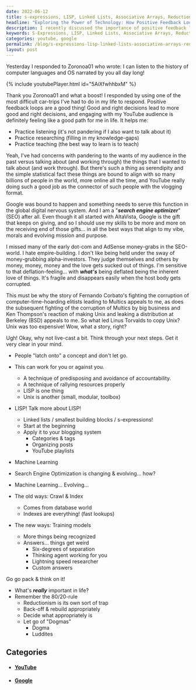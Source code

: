 ```yaml
---
date: 2022-06-12
title: s-expressions, LISP, Linked Lists, Associative Arrays, Reductionism, Luddites & Dogma
headline: "Exploring the Power of Technology: How Positive Feedback Loops and Google Connect the Global Digital Nervous System"
description: I recently discussed the importance of positive feedback loops and engaging with my YouTube audience, as well as the role of Google in the global digital nervous system. As a search engine optimizer, I also touched on the importance of serendipity in aligning. Come join me in exploring the power of technology and the possibilities it offers.
keywords: S-Expressions, LISP, Linked Lists, Associative Arrays, Reductionism, Luddites, Dogma, Positive Feedback Loops, YouTube, Google, Global Digital Nervous System, Search Engine Optimizer, Serendipity, Aligning
categories: youtube, google
permalink: /blog/s-expressions-lisp-linked-lists-associative-arrays-reductionism-luddites-dogma/
layout: post
---
```



Yesterday I responded to Zoronoa01 who wrote: I can listen to the history of
computer languages and OS narrated by you all day long!

{% include youtubePlayer.html id="5AiXfwhhbxM" %}

Thank you Zoronoa01 and what a boost! I responded by using one of the most
difficult car-trips I've had to do in my life to respond. Positive feedback
loops are a good thing! Good and right decisions lead to more good and right
decisions, and engaging with my YouTube audience is definitely feeling like a
good path for me in life. It helps me:

- Practice listening (it's not pandering if I also want to talk about it)
- Practice researching (filling in my knowledge-gaps)
- Practice teaching (the best way to learn is to teach)

Yeah, I've had concerns with pandering to the wants of my audience in the past
versus talking about (and working through) the things that I wanted to talk
about (and work through). But there's such a thing as serendipity and the
simple statistical fact these things are bound to align with so many billions
of people in the world, more online all the time, and YouTube really doing such
a good job as the connector of such people with the vlogging format.

Google was bound to happen and something needs to serve this function in the
global digital nervous system. And I am a "***search engine optimizer***" (SEO)
after all. Even though it all started with AltaVista, Google is the gift that
keeps on giving, and so I should use my skills to be more and more on the
receiving end of those gifts... in all the best ways that align to my vibe,
morals and evolving mission and purpose.

I missed many of the early dot-com and AdSense money-grabs in the SEO-world. I
hate empire-building. I don't like being held under the sway of money-grubbing
alpha-investors. They judge themselves and others by money, money, money and
the love gets sucked out of things. I'm sensitive to that deflation-feeling...
with ***what's*** being deflated being the inherent love of things. It's
fragile and disappears easily when the host body gets corrupted.

This must be why the story of Fernando Corbato's fighting the corruption of
computer-time-hoarding elitists leading to Multics appeals to me, as does the
subsequent fighting of the corruption of Multics by big business and Ken
Thompson's reaction of making Unix and leaking a distribution at Berkeley (BSD)
appeals to me. So what led Linus Torvalds to copy Unix? Unix was too expensive!
Wow, what a story, right?

Ugh! Okay, why not live-cast a bit. Think through your next steps. Get it very
clear in your mind.

- People "latch onto" a concept and don't let go.
- This can work for you or against you.
  - A technique of predisposing and avoidance of accountability.
  - A technique of rallying resources properly
  - LISP is one thing
  - Unix is another (small, modular, toolbox)
- LISP! Talk more about LISP!
  - Linked lists / smallest building blocks / s-expressions!
  - Start at the beginning
  - Apply it to your blogging system
    - Categories & tags
    - Organizing posts
    - YouTube playlists

- Machine Learning

- Search Engine Optimization is changing & evolving... how?
- Machine Learning... Evolving...
- The old ways: Crawl & Index
  - Comes from database world
  - Indexes are everything! (fast lookups)
- The new ways: Training models
  - More things being recognized
  - Answers... things get weird
    - Six-degrees of separation
    - Thinking agent working for you
    - Lightning speed researcher
    - Custom answers

Go go pack & think on it!
- What's ***really*** important in life?
- Remember the 80/20-rule
  - Reductionism is its own sort of trap
  - Back-off & rebuild appropriately
  - Decide what appropriately is
  - Let go of "Dogmas"
    - Dogma
    - Luddites



## Categories

<ul>
<li><h4><a href='/youtube/'>YouTube</a></h4></li>
<li><h4><a href='/google/'>Google</a></h4></li></ul>